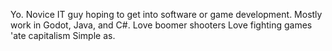 Yo. Novice IT guy hoping to get into software or game development. Mostly work in Godot, Java, and C#. 
Love boomer shooters
Love fighting games
'ate capitalism
Simple as.
